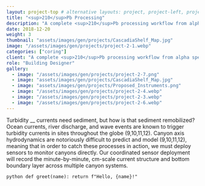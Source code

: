 ```yaml
---
layout: project-top # alternative layouts: project, project-left, project-right, project-top
title: "<sup>210</sup>Pb Processing"
description: "A complete <sup>210</sup>Pb processing workflow from alpha spectra to sediment activities"
date: 2018-12-20
weight: 3
thumbnail: "assets/images/gen/projects/CascadiaShelf_Map.jpg"
image: "/assets/images/gen/projects/project-2-1.webp"
categories: ["coring"]
client: "A complete <sup>210</sup>Pb processing workflow from alpha spectra to sediment activities"
role: "Building Designer"
gallery:
  - image: "/assets/images/gen/projects/project-2-7.png"
  - image: "assets/images/gen/projects/CascadiaShelf_Map.jpg"
  - image: "assets/images/gen/projects/Proposed_Instruments.png"
  - image: "/assets/images/gen/projects/project-2-4.webp"
  - image: "/assets/images/gen/projects/project-2-3.webp"
  - image: "/assets/images/gen/projects/project-2-6.webp"
---
```


Turbidity __ currents need sediment, but how is that sediment remobilized? Ocean currents, river discharge, and wave events are known to trigger turbidity currents in sites throughout the globe (9,10,11,12). Canyon axis hydrodynamics are notoriously difficult to predict and model (9,10,11,12), meaning that in order to catch these processes in action, we must deploy sensors to monitor canyons directly. Our coordinated sensor deployment will record the minute-by-minute, cm-scale current structure and bottom boundary layer across multiple canyon systems.


```python def greet(name): return f"Hello, {name}!" ```

